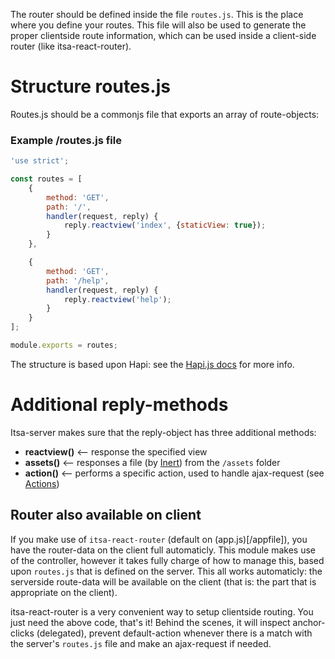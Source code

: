 The router should be defined inside the file `routes.js`. This is the place where you define your routes. This file will also be used to generate the proper clientside route information, which can be used inside a client-side router (like itsa-react-router).

# Structure routes.js

Routes.js should be a commonjs file that exports an array of route-objects:

### Example /routes.js file
```js
'use strict';

const routes = [
    {
        method: 'GET',
        path: '/',
        handler(request, reply) {
            reply.reactview('index', {staticView: true});
        }
    },

    {
        method: 'GET',
        path: '/help',
        handler(request, reply) {
            reply.reactview('help');
        }
    }
];

module.exports = routes;
```

The structure is based upon Hapi: see the [Hapi.js docs](http://hapijs.com) for more info.

# Additional reply-methods

Itsa-server makes sure that the reply-object has three additional methods:

* **reactview()** <-- response the specified view
* **assets()** <-- responses a file (by [Inert](https://github.com/hapijs/inert)) from the `/assets` folder
* **action()** <-- performs a specific action, used to handle ajax-request (see [Actions](/actions))

## Router also available on client

If you make use of `itsa-react-router` (default on (app.js)[/appfile]), you have the router-data on the client full automaticly. This module makes use of the controller, however it takes fully charge of how to manage this, based upon `routes.js` that is defined on the server. This all works automaticly: the serverside route-data will be available on the client (that is: the part that is appropriate on the client).

itsa-react-router is a very convenient way to setup clientside routing. You just need the above code, that's it! Behind the scenes, it will inspect anchor-clicks (delegated), prevent default-action whenever there is a match with the server's `routes.js` file and make an ajax-request if needed.